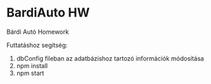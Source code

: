 # BardiAuto HW
 Bárdi Autó Homework

Futtatáshoz segítség:

1. dbConfig fileban az adatbázishoz tartozó információk módosítása
2. npm install
3. npm start